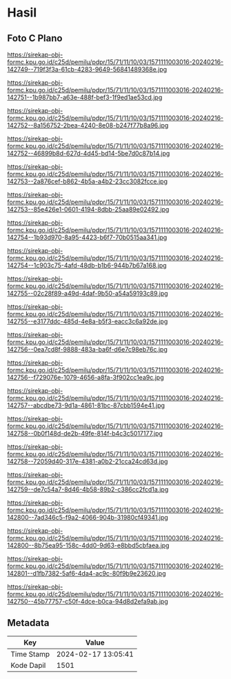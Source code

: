 # Hasil

## Foto C Plano

https://sirekap-obj-formc.kpu.go.id/c25d/pemilu/pdpr/15/71/11/10/03/1571111003016-20240216-142749--719f3f3a-61cb-4283-9649-56841489368e.jpg

https://sirekap-obj-formc.kpu.go.id/c25d/pemilu/pdpr/15/71/11/10/03/1571111003016-20240216-142751--1b987bb7-a63e-488f-bef3-1f9ed1ae53cd.jpg

https://sirekap-obj-formc.kpu.go.id/c25d/pemilu/pdpr/15/71/11/10/03/1571111003016-20240216-142752--8a156752-2bea-4240-8e08-b247f77b8a96.jpg

https://sirekap-obj-formc.kpu.go.id/c25d/pemilu/pdpr/15/71/11/10/03/1571111003016-20240216-142752--46899b8d-627d-4d45-bd14-5be7d0c87b14.jpg

https://sirekap-obj-formc.kpu.go.id/c25d/pemilu/pdpr/15/71/11/10/03/1571111003016-20240216-142753--2a876cef-b862-4b5a-a4b2-23cc3082fcce.jpg

https://sirekap-obj-formc.kpu.go.id/c25d/pemilu/pdpr/15/71/11/10/03/1571111003016-20240216-142753--85e426e1-0601-4194-8dbb-25aa89e02492.jpg

https://sirekap-obj-formc.kpu.go.id/c25d/pemilu/pdpr/15/71/11/10/03/1571111003016-20240216-142754--1b93d970-8a95-4423-b6f7-70b0515aa341.jpg

https://sirekap-obj-formc.kpu.go.id/c25d/pemilu/pdpr/15/71/11/10/03/1571111003016-20240216-142754--1c903c75-4afd-48db-b1b6-944b7b67a168.jpg

https://sirekap-obj-formc.kpu.go.id/c25d/pemilu/pdpr/15/71/11/10/03/1571111003016-20240216-142755--02c28f89-a49d-4daf-9b50-a54a59193c89.jpg

https://sirekap-obj-formc.kpu.go.id/c25d/pemilu/pdpr/15/71/11/10/03/1571111003016-20240216-142755--e3177ddc-485d-4e8a-b5f3-eacc3c6a92de.jpg

https://sirekap-obj-formc.kpu.go.id/c25d/pemilu/pdpr/15/71/11/10/03/1571111003016-20240216-142756--0ea7cd8f-9888-483a-ba6f-d6e7c98eb76c.jpg

https://sirekap-obj-formc.kpu.go.id/c25d/pemilu/pdpr/15/71/11/10/03/1571111003016-20240216-142756--f729076e-1079-4656-a8fa-3f902cc1ea9c.jpg

https://sirekap-obj-formc.kpu.go.id/c25d/pemilu/pdpr/15/71/11/10/03/1571111003016-20240216-142757--abcdbe73-9d1a-4861-81bc-87cbb1594e41.jpg

https://sirekap-obj-formc.kpu.go.id/c25d/pemilu/pdpr/15/71/11/10/03/1571111003016-20240216-142758--0b0f148d-de2b-49fe-814f-b4c3c5017177.jpg

https://sirekap-obj-formc.kpu.go.id/c25d/pemilu/pdpr/15/71/11/10/03/1571111003016-20240216-142758--72059d40-317e-4381-a0b2-21cca24cd63d.jpg

https://sirekap-obj-formc.kpu.go.id/c25d/pemilu/pdpr/15/71/11/10/03/1571111003016-20240216-142759--de7c54a7-8d46-4b58-89b2-c386cc2fcd1a.jpg

https://sirekap-obj-formc.kpu.go.id/c25d/pemilu/pdpr/15/71/11/10/03/1571111003016-20240216-142800--7ad346c5-f9a2-4066-904b-31980cf49341.jpg

https://sirekap-obj-formc.kpu.go.id/c25d/pemilu/pdpr/15/71/11/10/03/1571111003016-20240216-142800--8b75ea95-158c-4dd0-9d63-e8bbd5cbfaea.jpg

https://sirekap-obj-formc.kpu.go.id/c25d/pemilu/pdpr/15/71/11/10/03/1571111003016-20240216-142801--d1fb7382-5af6-4da4-ac9c-80f9b9e23620.jpg

https://sirekap-obj-formc.kpu.go.id/c25d/pemilu/pdpr/15/71/11/10/03/1571111003016-20240216-142750--45b77757-c50f-4dce-b0ca-94d8d2efa9ab.jpg


## Metadata

| Key        | Value               |
| ---------- | ------------------- |
| Time Stamp | 2024-02-17 13:05:41 |
| Kode Dapil | 1501                |



